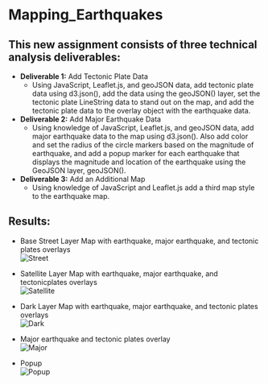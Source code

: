 # Mapping_Earthquakes
## This new assignment consists of three technical analysis deliverables:

- **Deliverable 1:** Add Tectonic Plate Data
  - Using JavaScript, Leaflet.js, and geoJSON data, add tectonic plate data using d3.json(), add the data using the geoJSON() layer, set the tectonic plate LineString data to stand out on the map, and add the tectonic plate data to the overlay object with the earthquake data.
- **Deliverable 2:** Add Major Earthquake Data
  - Using knowledge of JavaScript, Leaflet.js, and geoJSON data, add major earthquake data to the map using d3.json(). Also add color and set the radius of the circle markers based on the magnitude of earthquake, and add a popup marker for each earthquake that displays the magnitude and location of the earthquake using the GeoJSON layer, geoJSON().
- **Deliverable 3:** Add an Additional Map
  - Using knowledge of JavaScript and Leaflet.js add a third map style to the earthquake map.

## Results:
- Base Street Layer Map with earthquake, major earthquake, and tectonic plates overlays<br>
![Street](https://user-images.githubusercontent.com/90797036/146290121-6856a580-3d1f-4ef9-816c-21affd5b7573.png)

- Satellite Layer Map with earthquake, major earthquake, and tectonicplates overlays<br>
![Satellite](https://user-images.githubusercontent.com/90797036/146290218-20c1ff93-9679-46eb-a5f3-1ce9193a95a2.png)

- Dark Layer Map with earthquake, major earthquake, and tectonic plates overlays<br>
![Dark](https://user-images.githubusercontent.com/90797036/146290264-b14ac724-75f1-4dd3-9630-09773b1e48d8.png)

- Major earthquake and tectonic plates overlay <br>
![Major](https://user-images.githubusercontent.com/90797036/146290553-e2d4a445-70a7-4460-b767-2fcec6ee4038.png)


- Popup<br>
![Popup](https://user-images.githubusercontent.com/90797036/146290432-43ef1af0-4aa4-4320-bc83-6016a163c815.png)
